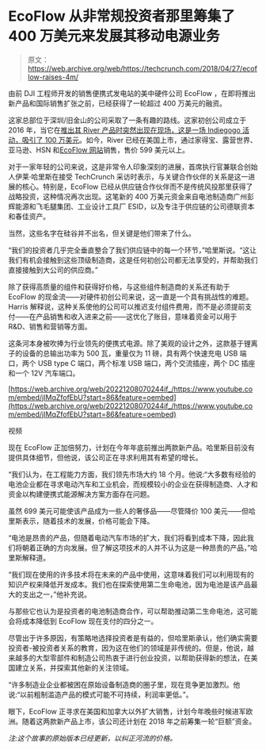 # EcoFlow 从非常规投资者那里筹集了 400 万美元来发展其移动电源业务 

> 原文：<https://web.archive.org/web/https://techcrunch.com/2018/04/27/ecoflow-raises-4m/>

由前 DJI 工程师开发的销售便携式发电站的美中硬件公司 EcoFlow ，在即将推出新产品和国际销售扩张之前，已经获得了一轮超过 400 万美元的融资。

这家总部位于深圳/旧金山的公司采取了一条有趣的路线。这家初创公司成立于 2016 年，当它在[推出其 River 产品时突然出现在现场，这是一场 Indiegogo 活动，吸引了 100 万美元](https://web.archive.org/web/20221208070244/https://www.indiegogo.com/projects/river-your-mobile-power-station-solar-generator#/)。如今，River 已经在美国上市，通过家得宝、露营世界、亚马逊、HSN 和[EcoFlow 网站](https://web.archive.org/web/20221208070244/https://store.ecoflow.com/?_ga=2.36826852.532901971.1524846806-1075890059.1524541214)销售，售价 599 美元以上。

对于一家年轻的公司来说，这是非常令人印象深刻的进展，首席执行官兼联合创始人伊莱·哈里斯在接受 TechCrunch 采访时表示，与关键合作伙伴的关系是这一进展的核心。特别是，EcoFlow 已经从供应链合作伙伴而不是传统风投那里获得了战略投资，这种情况再次出现。这笔新的 400 万美元资金来自电池制造商广州彭辉能源和飞毛腿集团、工业设计工具厂 ESID，以及专注于供应链的公司德联资本和春佳资产。

当然，这些名字在硅谷并不出名，但关键是他们带来了什么。

“我们的投资者几乎完全垂直整合了我们供应链中的每一个环节，”哈里斯说。“这让我们有机会接触到这些顶级制造商，这是任何初创公司都无法享受的，并帮助我们直接接触到大公司的供应商。”

除了获得高质量的组件和获得好价格，与这些组件制造商的关系还有助于 EcoFlow 的现金流——对硬件初创公司来说，这一直是一个具有挑战性的难题。Harris 解释说，这种关系使他的公司可以推迟支付组件费用，而不是必须提前支付——在产品销售和收入进来之前——这优化了账目，意味着资金可以用于 R&D、销售和营销等方面。

这条河本身被吹捧为行业领先的便携式电源。除了美观的设计之外，这款基于锂离子的设备的总输出功率为 500 瓦，重量仅为 11 磅，具有两个快速充电 USB 端口，两个 USB type C 端口，两个标准 USB 端口，两个交流插座，两个 DC 插座和一个 12V 汽车端口。

[https://web.archive.org/web/20221208070244if_/https://www.youtube.com/embed/jIMqZfofEbU?start=86&feature=oembed](https://web.archive.org/web/20221208070244if_/https://www.youtube.com/embed/jIMqZfofEbU?start=86&feature=oembed)

视频

现在 EcoFlow 正加倍努力，计划在今年年底前推出两款新产品。哈里斯目前没有提供具体细节，但他说，该公司正在寻求利用其有希望的增长。

“我们认为，在工程能力方面，我们领先市场大约 18 个月。他说:“大多数有经验的电池企业都在寻求电动汽车和工业机会，而规模较小的企业在获得制造商、人才和资金以构建便携式能源解决方案方面存在问题。

虽然 699 美元可能使该产品成为一些人的奢侈品——尽管降价 100 美元——但哈里斯表示，随着技术的发展，价格可能会下降。

“电池是昂贵的产品，但随着电动汽车市场的扩大，我们将看到成本下降，因此我们将朝着正确的方向发展。但了解这项技术的人并不认为这是一种昂贵的产品，”哈里斯解释道。

“我们现在使用的许多技术将在未来的产品中使用，这意味着我们可以利用现有的知识产权来降低开发成本。我们也在探索使用第二生命电池，因为电池是该产品最大的支出之一，”他补充说。

与那些它也认为是投资者的电池制造商合作，可以帮助推动第二生命电池，这可能会将成本降低到 EcoFlow 现在支付的四分之一。

尽管出于许多原因，有策略地选择投资者是有益的，但哈里斯承认，他们确实需要投资者-被投资者关系的教育，因为这在他们的领域是非传统的。但是，他说，越来越多的大型零部件和制造公司热衷于进行创业投资，以帮助获得新的想法，在美国建立关系，并探索其他新的关注领域。

“许多制造业企业都被困在原始设备制造商的圈子里，现在竞争更加激烈。他说:“以前粗制滥造产品的模式可能不可持续，利润率更低。”。

眼下，EcoFlow 正寻求在美国和加拿大以外扩大销售，计划今年晚些时候进军欧洲。随着这两款新产品上市，该公司还计划在 2018 年之前筹集一轮“巨额”资金。

*注:这个故事的原始版本已经更新，以纠正河流的价格。*